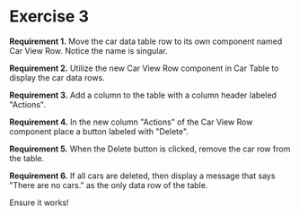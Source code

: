 # Exercise 3

**Requirement 1.** Move the car data table row to its own component named Car View Row. Notice the name is singular.

**Requirement 2.** Utilize the new Car View Row component in Car Table to display the car data rows.

**Requirement 3.** Add a column to the table with a column header labeled "Actions".

**Requirement 4.** In the new column "Actions" of the Car View Row component place a button labeled with "Delete".

**Requirement 5.** When the Delete button is clicked, remove the car row from the table.

**Requirement 6.** If all cars are deleted, then display a message that says "There are no cars." as the only data row of the table.

Ensure it works!